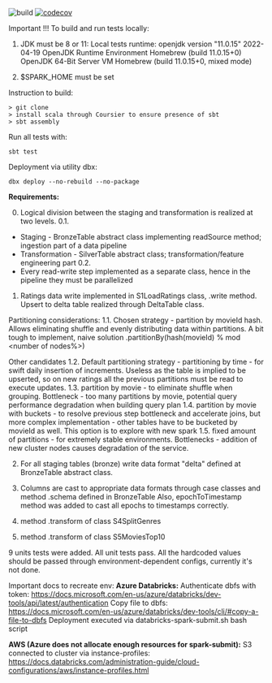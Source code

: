 ![build](https://github.com/lastseenjustnow/movie-lens-databricks/actions/workflows/scala.yml/badge.svg)
[![codecov](https://codecov.io/gh/lastseenjustnow/movie-lens-databricks/branch/release/graph/badge.svg)](https://codecov.io/gh/lastseenjustnow/movie-lens-databricks)

Important !!! To build and run tests locally:

1. JDK must be 8 or 11:
   Local tests runtime:
   openjdk version "11.0.15" 2022-04-19 OpenJDK Runtime Environment Homebrew (build 11.0.15+0)
   OpenJDK 64-Bit Server VM Homebrew (build 11.0.15+0, mixed mode)

2. $SPARK_HOME must be set

Instruction to build:

```
> git clone
> install scala through Coursier to ensure presence of sbt
> sbt assembly
```

Run all tests with:

```
sbt test
```

Deployment via utility dbx:

```
dbx deploy --no-rebuild --no-package
```

**Requirements:**

0. Logical division between the staging and transformation is realized at two levels. 0.1.

- Staging - BronzeTable abstract class implementing readSource method; ingestion part of a data pipeline
- Transformation - SilverTable abstract class; transformation/feature engineering part 0.2.
- Every read-write step implemented as a separate class, hence in the pipeline they must be parallelized

1. Ratings data write implemented in S1LoadRatings class, .write method. Upsert to delta table realized through
   DeltaTable class.

Partitioning considerations:
1.1. Chosen strategy - partition by movieId hash. Allows eliminating shuffle and evenly distributing data within partitions. 
A bit tough to implement, naive solution .partitionBy(hash(movieId) % mod <number of nodes%>)

Other candidates
1.2. Default partitioning strategy - partitioning by time - for swift daily insertion of increments. Useless as the table is implied to be upserted, so on new ratings all the previous partitions must be read to execute updates. 
1.3. partition by movie - to eliminate shuffle when grouping. Bottleneck - too many partitions by movie, potential query performance degradation when building query plan 
1.4. partition by movie with buckets - to resolve previous step bottleneck and accelerate joins, but more complex implementation - other tables have to be bucketed by movieId as well. This option is to explore with new spark
1.5. fixed amount of partitions - for extremely stable environments. Bottlenecks - addition of new cluster nodes causes degradation of the service.

2. For all staging tables (bronze) write data format "delta" defined at BronzeTable abstract class.
3. Columns are cast to appropriate data formats through case classes and method .schema defined in BronzeTable Also,
   epochToTimestamp method was added to cast all epochs to timestamps correctly.

4. method .transform of class S4SplitGenres
5. method .transform of class S5MoviesTop10

9 units tests were added. All unit tests pass. 
All the hardcoded values should be passed through environment-dependent configs, currently it's not done.

Important docs to recreate env:
**Azure Databricks:**
Authenticate dbfs with token: https://docs.microsoft.com/en-us/azure/databricks/dev-tools/api/latest/authentication
Copy file to dbfs: https://docs.microsoft.com/en-us/azure/databricks/dev-tools/cli/#copy-a-file-to-dbfs
Deployment executed via databricks-spark-submit.sh bash script

**AWS (Azure does not allocate enough resources for spark-submit):**
S3 connected to cluster via instance-profiles:
https://docs.databricks.com/administration-guide/cloud-configurations/aws/instance-profiles.html